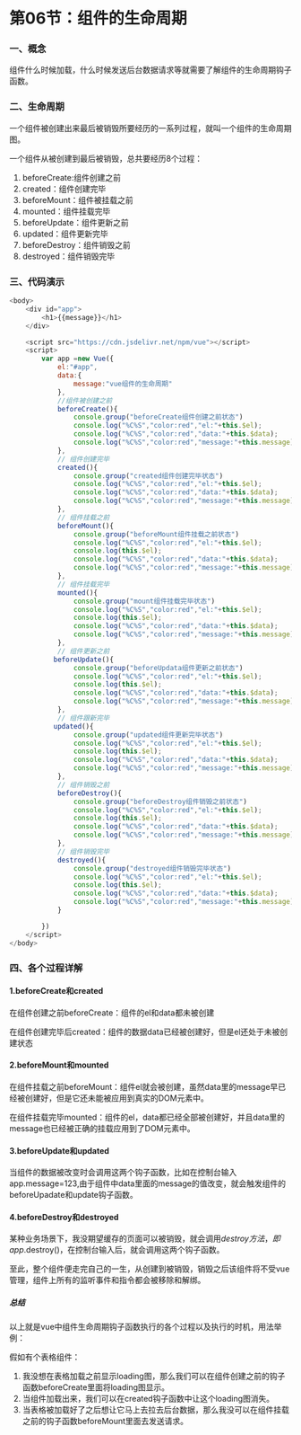 # 第06节：组件的生命周期

### 一、概念

组件什么时候加载，什么时候发送后台数据请求等就需要了解组件的生命周期钩子函数。

### 二、生命周期

一个组件被创建出来最后被销毁所要经历的一系列过程，就叫一个组件的生命周期图。

一个组件从被创建到最后被销毁，总共要经历8个过程：

1. beforeCreate:组件创建之前
2. created：组件创建完毕
3. beforeMount：组件被挂载之前
4. mounted：组件挂载完毕
5. beforeUpdate：组件更新之前
6. updated：组件更新完毕
7. beforeDestroy：组件销毁之前
8. destroyed：组件销毁完毕

### 三、代码演示

```js
<body>
    <div id="app">
        <h1>{{message}}</h1>
    </div>

    <script src="https://cdn.jsdelivr.net/npm/vue"></script>
    <script>
        var app =new Vue({
            el:"#app",
            data:{
                message:"vue组件的生命周期"
            },
            //组件被创建之前
            beforeCreate(){
                console.group("beforeCreate组件创建之前状态")
                console.log("%C%S","color:red","el:"+this.$el);
                console.log("%C%S","color:red","data:"+this.$data);
                console.log("%C%S","color:red","message:"+this.message);
            },
            // 组件创建完毕
            created(){
                console.group("created组件创建完毕状态")
                console.log("%C%S","color:red","el:"+this.$el);
                console.log("%C%S","color:red","data:"+this.$data);
                console.log("%C%S","color:red","message:"+this.message);
            },
            // 组件挂载之前
            beforeMount(){
                console.group("beforeMount组件挂载之前状态")
                console.log("%C%S","color:red","el:"+this.$el);
                console.log(this.$el);
                console.log("%C%S","color:red","data:"+this.$data);
                console.log("%C%S","color:red","message:"+this.message);
            },
            // 组件挂载完毕
            mounted(){
                console.group("mount组件挂载完毕状态")
                console.log("%C%S","color:red","el:"+this.$el);
                console.log(this.$el);
                console.log("%C%S","color:red","data:"+this.$data);
                console.log("%C%S","color:red","message:"+this.message);
            },
            // 组件更新之前
           beforeUpdate(){
                console.group("beforeUpdata组件更新之前状态")
                console.log("%C%S","color:red","el:"+this.$el);
                console.log(this.$el);
                console.log("%C%S","color:red","data:"+this.$data);
                console.log("%C%S","color:red","message:"+this.message);
            },
            // 组件跟新完毕
           updated(){
                console.group("updated组件更新完毕状态")
                console.log("%C%S","color:red","el:"+this.$el);
                console.log(this.$el);
                console.log("%C%S","color:red","data:"+this.$data);
                console.log("%C%S","color:red","message:"+this.message);
            },
            // 组件销毁之前
            beforeDestroy(){
                console.group("beforeDestroy组件销毁之前状态")
                console.log("%C%S","color:red","el:"+this.$el);
                console.log(this.$el);
                console.log("%C%S","color:red","data:"+this.$data);
                console.log("%C%S","color:red","message:"+this.message);
            },
            // 组件销毁完毕
            destroyed(){
                console.group("destroyed组件销毁完毕状态")
                console.log("%C%S","color:red","el:"+this.$el);
                console.log(this.$el);
                console.log("%C%S","color:red","data:"+this.$data);
                console.log("%C%S","color:red","message:"+this.message);
            }

        })
    </script>
</body>
```

### 四、各个过程详解

#### 1.beforeCreate和created

在组件创建之前beforeCreate：组件的el和data都未被创建

在组件创建完毕后created：组件的数据data已经被创建好，但是el还处于未被创建状态

#### 2.beforeMount和mounted

在组件挂载之前beforeMount：组件el就会被创建，虽然data里的message早已经被创建好，但是它还未能被应用到真实的DOM元素中。

在组件挂载完毕mounted：组件的el，data都已经全部被创建好，并且data里的message也已经被正确的挂载应用到了DOM元素中。

#### 3.beforeUpdate和updated

当组件的数据被改变时会调用这两个钩子函数，比如在控制台输入app.message=123,由于组件中data里面的message的值改变，就会触发组件的beforeUpadate和update钩子函数。

#### 4.beforeDestroy和destroyed

某种业务场景下，我没期望缓存的页面可以被销毁，就会调用$destroy方法，即app.$destroy()，在控制台输入后，就会调用这两个钩子函数。

至此，整个组件便走完自己的一生，从创建到被销毁，销毁之后该组件将不受vue管理，组件上所有的监听事件和指令都会被移除和解绑。

##### 总结

以上就是vue中组件生命周期钩子函数执行的各个过程以及执行的时机，用法举例：

假如有个表格组件：

1. 我没想在表格加载之前显示loading图，那么我们可以在组件创建之前的钩子函数beforeCreate里面将loading图显示。
2. 当组件加载出来，我们可以在created钩子函数中让这个loading图消失。
3. 当表格被加载好了之后想让它马上去拉去后台数据，那么我没可以在组件挂载之前的钩子函数beforeMount里面去发送请求。



